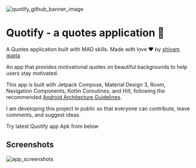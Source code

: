 ![quotify_github_banner_image](https://user-images.githubusercontent.com/83108424/197799810-a6cc5a9b-b6c6-4a5d-8f29-432ca9cb767a.png)

# Quotify - a quotes application 📜

A Quotes application built with MAD skills. Made with love ❤ by [shivam gupta](https://github.com/shivam-gupta007)

An app that provides motivational quotes on beautiful backgrounds to help users stay motivated.

This app is built with Jetpack Compose, Material Design 3, Room, Navigation Components, Kotlin Coroutines, and Hilt, following the recommended [Android Architecture Guidelines](https://developer.android.com/topic/architecture).

I am developing this project in public so that everyone can contribute, leave comments, and suggest ideas.

Try latest Quotify app Apk from below

## Screenshots

![app_screenshots](https://user-images.githubusercontent.com/83108424/197847485-91553d4e-f83d-44e0-9965-c0c330c63df1.png)
